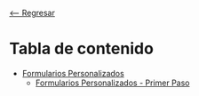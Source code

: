 [<-- Regresar](https://github.com/DavidTorresBrandlive/more-docs)

# Tabla de contenido

* [Formularios Personalizados](https://github.com/DavidTorresBrandlive/more-docs/blob/master/es/FORMULARIOS-PERSONALIZADOS.md)<br />
  * [Formularios Personalizados - Primer Paso](https://github.com/DavidTorresBrandlive/more-docs/blame/master/en/CUSTOM-FORMS.md#L10)